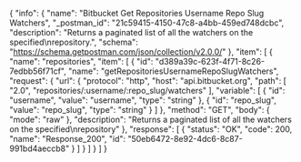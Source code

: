 {
  "info": {
    "name": "Bitbucket Get Repositories Username Repo Slug Watchers",
    "_postman_id": "21c59415-4150-47c8-a4bb-459ed748dcbc",
    "description": "Returns a paginated list of all the watchers on the specified\nrepository.",
    "schema": "https://schema.getpostman.com/json/collection/v2.0.0/"
  },
  "item": [
    {
      "name": "repositories",
      "item": [
        {
          "id": "d389a39c-623f-4f71-8c26-7edbb56f71cf",
          "name": "getRepositoriesUsernameRepoSlugWatchers",
          "request": {
            "url": {
              "protocol": "http",
              "host": "api.bitbucket.org",
              "path": [
                "2.0",
                "repositories/:username/:repo_slug/watchers"
              ],
              "variable": [
                {
                  "id": "username",
                  "value": "username",
                  "type": "string"
                },
                {
                  "id": "repo_slug",
                  "value": "repo_slug",
                  "type": "string"
                }
              ]
            },
            "method": "GET",
            "body": {
              "mode": "raw"
            },
            "description": "Returns a paginated list of all the watchers on the specified\nrepository"
          },
          "response": [
            {
              "status": "OK",
              "code": 200,
              "name": "Response_200",
              "id": "50eb6472-8e92-4dc6-8c87-991bd4aeccb8"
            }
          ]
        }
      ]
    }
  ]
}